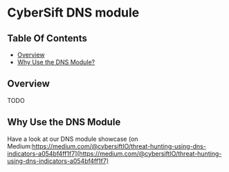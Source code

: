 # CyberSift DNS module

## Table Of Contents
- [Overview](#)
- [Why Use the DNS Module?](#)

## Overview

TODO

## Why Use the DNS Module

Have a look at our DNS module showcase (on Medium:https://medium.com/@cybersiftIO/threat-hunting-using-dns-indicators-a054bf4ff1f7](https://medium.com/@cybersiftIO/threat-hunting-using-dns-indicators-a054bf4ff1f7)
